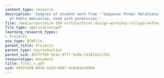 ```yaml
---
content_type: resource
description: 'Samples of student work from ''Sequence Three: Relational''. Courtesy
  of Pablo Wenceslao. Used with permission.'
file: /media/courses/4-184-architectural-design-workshop-collage-method-and-form-spring-2004/4935fa5b0d3e1e2d460fdcb48ae149b4_final_c.pdf
file_type: application/pdf
learning_resource_types:
- Projects
ocw_type: OCWFile
parent_title: Projects
parent_type: CourseSection
parent_uid: 855ff769-9e1e-4ff7-5e9b-2416fa3c27b1
resourcetype: Document
title: final_c.pdf
uid: 4935fa5b-0d3e-1e2d-460f-dcb48ae149b4
---
```

